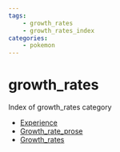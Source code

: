 ```yaml
---
tags:
    - growth_rates
    - growth_rates_index
categories:
    - pokemon
---
```


# growth_rates

Index of growth_rates category

- [Experience](experience.md)
- [Growth_rate_prose](growth_rate_prose.md)
- [Growth_rates](growth_rates.md)
